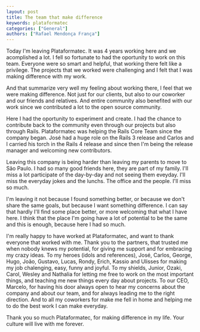 ```yaml
---
layout: post
title: The team that make difference
keywords: plataformatec
categories: ["General"]
authors: ["Rafael Mendonça França"]
---
```


Today I'm leaving Plataformatec. It was 4 years working here and we acomplished a lot. I fell so
fortunate to had the oportunity to work on this team. Everyone were so smart and helpful,
that working there felt like a privilege. The projects that we worked were challenging and I felt that
I was making difference with my work.

And that summarize very well my feeling about working there, I feel that we were making difference.
Not just for our clients, but also to our coworker and our friends and relatives. And entire community
also benefited with our work since we contributed a lot to the open source community.

Here I had the oportunity to experiment and create. I had the chance to contribute back to the community
even through our projects but also through Rails. Plataformatec was helping the Rails Core Team since
the company began. José had a huge role on the Rails 3 release and Carlos and I carried his torch in the
Rails 4 release and since then I'm being the release manager and welcoming new contributors.

Leaving this company is being harder than leaving my parents to move to São Paulo. I had so many good
friends here, they are part of my family. I'll miss a lot participate of the day-by-day and not seeing
them eveyday. I'll miss the everyday jokes and the lunchs. The office and the people. I'll miss so much.

I'm leaving it not because I found something better, or because we don't share the same goals, but
because I want something difference. I can say that hardly I'll find some place better, or more
welcoming that what I have here. I think that the place I'm going have a lot of potential to be the
same and this is enough, because here I had so much.

I'm really happy to have worked at Plataformatec, and want to thank everyone that worked with me.
Thank you to the partners, that trusted me when nobody knews my potential, for giving me support and
for embracing my crazy ideas. To my heroes (idols and references), José, Carlos, George, Hugo, João,
Gustavo, Lucas, Rondy, Erich, Kassio and Ulisses for making my job chalenging, easy, funny and joyful.
To my shields, Junior, Ozaki, Carol, Wesley and Nathalia for letting me free to work on the most important
things, and teaching me new things every day about projects. To our CEO, Marcelo, for having his
door always open to hear my concerns about the company and about our team, and for always leading me
to the right direction. And to all my coworkers for make me fell in home and helping me to do the
best work I can make everyday.

Thank you so much Plataformatec, for making difference in my life. Your culture will live with me
forever.
